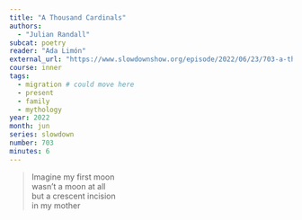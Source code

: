 ```yaml
---
title: "A Thousand Cardinals"
authors:
  - "Julian Randall"
subcat: poetry
reader: "Ada Limón"
external_url: "https://www.slowdownshow.org/episode/2022/06/23/703-a-thousand-cardinals"
course: inner
tags:
  - migration # could move here
  - present
  - family
  - mythology
year: 2022
month: jun
series: slowdown
number: 703
minutes: 6
---
```


> Imagine my first moon  
wasn’t a moon at all  
but a crescent incision  
in my mother

